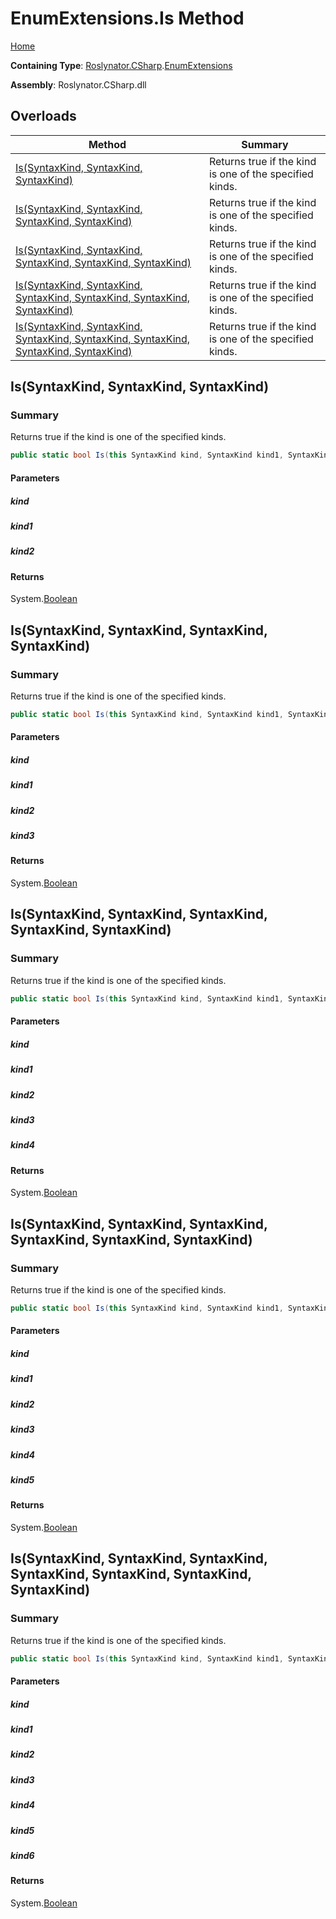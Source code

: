 # EnumExtensions\.Is Method

[Home](../../../../README.md)

**Containing Type**: [Roslynator.CSharp](../../README.md)\.[EnumExtensions](../README.md)

**Assembly**: Roslynator\.CSharp\.dll

## Overloads

| Method | Summary |
| ------ | ------- |
| [Is(SyntaxKind, SyntaxKind, SyntaxKind)](#Roslynator_CSharp_EnumExtensions_Is_Microsoft_CodeAnalysis_CSharp_SyntaxKind_Microsoft_CodeAnalysis_CSharp_SyntaxKind_Microsoft_CodeAnalysis_CSharp_SyntaxKind_) | Returns true if the kind is one of the specified kinds\. |
| [Is(SyntaxKind, SyntaxKind, SyntaxKind, SyntaxKind)](#Roslynator_CSharp_EnumExtensions_Is_Microsoft_CodeAnalysis_CSharp_SyntaxKind_Microsoft_CodeAnalysis_CSharp_SyntaxKind_Microsoft_CodeAnalysis_CSharp_SyntaxKind_Microsoft_CodeAnalysis_CSharp_SyntaxKind_) | Returns true if the kind is one of the specified kinds\. |
| [Is(SyntaxKind, SyntaxKind, SyntaxKind, SyntaxKind, SyntaxKind)](#Roslynator_CSharp_EnumExtensions_Is_Microsoft_CodeAnalysis_CSharp_SyntaxKind_Microsoft_CodeAnalysis_CSharp_SyntaxKind_Microsoft_CodeAnalysis_CSharp_SyntaxKind_Microsoft_CodeAnalysis_CSharp_SyntaxKind_Microsoft_CodeAnalysis_CSharp_SyntaxKind_) | Returns true if the kind is one of the specified kinds\. |
| [Is(SyntaxKind, SyntaxKind, SyntaxKind, SyntaxKind, SyntaxKind, SyntaxKind)](#Roslynator_CSharp_EnumExtensions_Is_Microsoft_CodeAnalysis_CSharp_SyntaxKind_Microsoft_CodeAnalysis_CSharp_SyntaxKind_Microsoft_CodeAnalysis_CSharp_SyntaxKind_Microsoft_CodeAnalysis_CSharp_SyntaxKind_Microsoft_CodeAnalysis_CSharp_SyntaxKind_Microsoft_CodeAnalysis_CSharp_SyntaxKind_) | Returns true if the kind is one of the specified kinds\. |
| [Is(SyntaxKind, SyntaxKind, SyntaxKind, SyntaxKind, SyntaxKind, SyntaxKind, SyntaxKind)](#Roslynator_CSharp_EnumExtensions_Is_Microsoft_CodeAnalysis_CSharp_SyntaxKind_Microsoft_CodeAnalysis_CSharp_SyntaxKind_Microsoft_CodeAnalysis_CSharp_SyntaxKind_Microsoft_CodeAnalysis_CSharp_SyntaxKind_Microsoft_CodeAnalysis_CSharp_SyntaxKind_Microsoft_CodeAnalysis_CSharp_SyntaxKind_Microsoft_CodeAnalysis_CSharp_SyntaxKind_) | Returns true if the kind is one of the specified kinds\. |

## Is\(SyntaxKind, SyntaxKind, SyntaxKind\)<a name="Roslynator_CSharp_EnumExtensions_Is_Microsoft_CodeAnalysis_CSharp_SyntaxKind_Microsoft_CodeAnalysis_CSharp_SyntaxKind_Microsoft_CodeAnalysis_CSharp_SyntaxKind_"></a>

### Summary

Returns true if the kind is one of the specified kinds\.

```csharp
public static bool Is(this SyntaxKind kind, SyntaxKind kind1, SyntaxKind kind2)
```

#### Parameters

##### kind





##### kind1





##### kind2





#### Returns

System\.[Boolean](https://docs.microsoft.com/en-us/dotnet/api/system.boolean)

## Is\(SyntaxKind, SyntaxKind, SyntaxKind, SyntaxKind\)<a name="Roslynator_CSharp_EnumExtensions_Is_Microsoft_CodeAnalysis_CSharp_SyntaxKind_Microsoft_CodeAnalysis_CSharp_SyntaxKind_Microsoft_CodeAnalysis_CSharp_SyntaxKind_Microsoft_CodeAnalysis_CSharp_SyntaxKind_"></a>

### Summary

Returns true if the kind is one of the specified kinds\.

```csharp
public static bool Is(this SyntaxKind kind, SyntaxKind kind1, SyntaxKind kind2, SyntaxKind kind3)
```

#### Parameters

##### kind





##### kind1





##### kind2





##### kind3





#### Returns

System\.[Boolean](https://docs.microsoft.com/en-us/dotnet/api/system.boolean)

## Is\(SyntaxKind, SyntaxKind, SyntaxKind, SyntaxKind, SyntaxKind\)<a name="Roslynator_CSharp_EnumExtensions_Is_Microsoft_CodeAnalysis_CSharp_SyntaxKind_Microsoft_CodeAnalysis_CSharp_SyntaxKind_Microsoft_CodeAnalysis_CSharp_SyntaxKind_Microsoft_CodeAnalysis_CSharp_SyntaxKind_Microsoft_CodeAnalysis_CSharp_SyntaxKind_"></a>

### Summary

Returns true if the kind is one of the specified kinds\.

```csharp
public static bool Is(this SyntaxKind kind, SyntaxKind kind1, SyntaxKind kind2, SyntaxKind kind3, SyntaxKind kind4)
```

#### Parameters

##### kind





##### kind1





##### kind2





##### kind3





##### kind4





#### Returns

System\.[Boolean](https://docs.microsoft.com/en-us/dotnet/api/system.boolean)

## Is\(SyntaxKind, SyntaxKind, SyntaxKind, SyntaxKind, SyntaxKind, SyntaxKind\)<a name="Roslynator_CSharp_EnumExtensions_Is_Microsoft_CodeAnalysis_CSharp_SyntaxKind_Microsoft_CodeAnalysis_CSharp_SyntaxKind_Microsoft_CodeAnalysis_CSharp_SyntaxKind_Microsoft_CodeAnalysis_CSharp_SyntaxKind_Microsoft_CodeAnalysis_CSharp_SyntaxKind_Microsoft_CodeAnalysis_CSharp_SyntaxKind_"></a>

### Summary

Returns true if the kind is one of the specified kinds\.

```csharp
public static bool Is(this SyntaxKind kind, SyntaxKind kind1, SyntaxKind kind2, SyntaxKind kind3, SyntaxKind kind4, SyntaxKind kind5)
```

#### Parameters

##### kind





##### kind1





##### kind2





##### kind3





##### kind4





##### kind5





#### Returns

System\.[Boolean](https://docs.microsoft.com/en-us/dotnet/api/system.boolean)

## Is\(SyntaxKind, SyntaxKind, SyntaxKind, SyntaxKind, SyntaxKind, SyntaxKind, SyntaxKind\)<a name="Roslynator_CSharp_EnumExtensions_Is_Microsoft_CodeAnalysis_CSharp_SyntaxKind_Microsoft_CodeAnalysis_CSharp_SyntaxKind_Microsoft_CodeAnalysis_CSharp_SyntaxKind_Microsoft_CodeAnalysis_CSharp_SyntaxKind_Microsoft_CodeAnalysis_CSharp_SyntaxKind_Microsoft_CodeAnalysis_CSharp_SyntaxKind_Microsoft_CodeAnalysis_CSharp_SyntaxKind_"></a>

### Summary

Returns true if the kind is one of the specified kinds\.

```csharp
public static bool Is(this SyntaxKind kind, SyntaxKind kind1, SyntaxKind kind2, SyntaxKind kind3, SyntaxKind kind4, SyntaxKind kind5, SyntaxKind kind6)
```

#### Parameters

##### kind





##### kind1





##### kind2





##### kind3





##### kind4





##### kind5





##### kind6





#### Returns

System\.[Boolean](https://docs.microsoft.com/en-us/dotnet/api/system.boolean)

